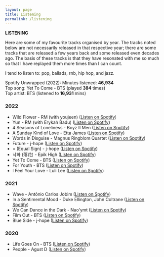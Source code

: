 ```yaml
---
layout: page
title: Listening
permalink: /listening
---
```


<b>LISTENING</b>

Here are some of my favourite tracks organised by year. The tracks noted below are not necessarily released in that respective year; there are some tracks that are released a few years back and some released even decades ago. The basis of these tracks is that they have resonated with me so much so that I have replayed them more times than I can count.

I tend to listen to: pop, ballads, rnb, hip hop, and jazz. 

Spotify Unwrapped (2022):
Minutes listened: <b>46,934</b><br />
Top song: Yet To Come - BTS (played <b>384</b> times)<br />
Top artist: BTS (listened to <b>16,931</b> mins)


### 2022

- Wild Flower - RM (with youjeen) (<a href="https://open.spotify.com/track/5p8ThxM2OhJ0igfxkz0Z1q?si=59bb5dd10aec480d">Listen on Spotify</a>)
- Yun - RM (with Erykah Badu) (<a href="https://open.spotify.com/track/40xpKrnumGPEvHcw1kuL9R?si=90343875ad8a4d56">Listen on Spotify</a>)
- 4 Seasons of Loneliness - Boyz II Men (<a href="https://open.spotify.com/track/1TyNecZDYU3BP3EitfpgnT?si=1f9b9040ca9243d0">Listen on Spotify</a>)
- A Sunday Kind of Love - Etta James (<a href="https://open.spotify.com/track/0zGLlXbHlrAyBN1x6sY0rb?si=db7e94692e7243b2">Listen on Spotify</a>)
- Words in Disguise - Magnus Ringblom Quartet (<a href="https://open.spotify.com/track/5NURrY4mvutdasl2Ijwccs?si=7ca73923a6ca4d45">Listen on Spotify</a>)
- Future - j-hope (<a href="https://open.spotify.com/track/0Puudh380z6cOCgMaTNm7h?si=07445d95a3434b44">Listen on Spotify</a>)
- = (Equal Sign)  - j-hope (<a href="https://open.spotify.com/track/70XnKsO3UnIT4FnEwChQXx?si=07469d18072a4ec3">Listen on Spotify</a>)
- 낙화 (落花) - Epik High (<a href="https://open.spotify.com/track/1Arp1lhLP05i8tJXvY6JBZ?si=5ac889cbc0a140ff">Listen on Spotify</a>)
- Yet To Come - BTS (<a href="https://open.spotify.com/track/10SRMwb9EuVS1K9rYsBfHQ?si=2a97438ceb5146d1">Listen on Spotify</a>)
- For Youth - BTS (<a href="https://open.spotify.com/track/4JzCFEc3O2UEdjKzevvFH5?si=c863b720acb24fa3">Listen on Spotify</a>)
- I Feel Your Love - Luli Lee (<a href="https://open.spotify.com/track/5MPTnzbIv8DFih57iAE8Kt?si=c6186959d4e04f0c">Listen on Spotify</a>)

### 2021

- Wave - Antônio Carlos Jobim (<a href="https://open.spotify.com/track/2hXBS8q9rGMovfG1S8FB4F?si=47f14b3e74894ece">Listen on Spotify</a>)
- In a Sentimental Mood - Duke Ellington, John Coltrane (<a href="https://open.spotify.com/track/0E8q2Fx2XuzXCO2NSAppkR?si=07dc3f6ed3d1435c">Listen on Spotify</a>)
- We Can Dance in the Dark - Nao'ymt (<a href="https://open.spotify.com/track/4DtU8I2vnQ25boIb137rao?si=e3822b4a9c674c2a">Listen on Spotify</a>)
- Film Out - BTS (<a href="https://open.spotify.com/track/3UHPGOkUcE4hE7sqBF4Snt?si=f85e129f9414417f">Listen on Spotify</a>)
- Blue Side - j-hope (<a href="https://open.spotify.com/track/1nwdfbj4UyRMpa9L98a4Yi?si=efc294e9fd7249a0">Listen on Spotify</a>)

### 2020

- Life Goes On - BTS (<a href="https://open.spotify.com/track/249gnXrbfmV8NG6jTEMSwD?si=8161c5ad2c254ecd">Listen on Spotify</a>)
- People - Agust D (<a href="https://open.spotify.com/track/4wDSEE082RPcnhXzPzFhCp?si=8a171084e15f4625">Listen on Spotify</a>)


<style>
  .wrapper {
    max-width: 58em;
  }
</style>